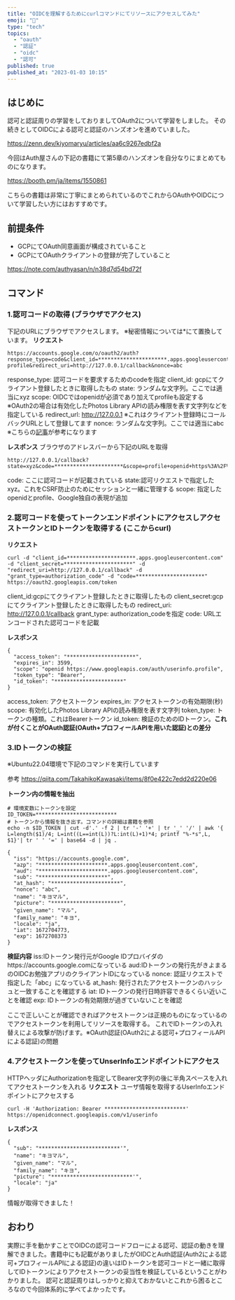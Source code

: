 ```yaml
---
title: "OIDCを理解するためにcurlコマンドにてリソースにアクセスしてみた"
emoji: "🔑"
type: "tech"
topics:
  - "oauth"
  - "認証"
  - "oidc"
  - "認可"
published: true
published_at: "2023-01-03 10:15"
---
```


## はじめに

認可と認証周りの学習をしておりましてOAuth2について学習をしました。
その続きとしてOIDCによる認可と認証のハンズオンを進めていました。

https://zenn.dev/kiyomaryu/articles/aa6c9267edbf2a

今回はAuth屋さんの下記の書籍にて第5章のハンズオンを自分なりにまとめてものになります。

https://booth.pm/ja/items/1550861

こちらの書籍は非常に丁寧にまとめられているのでこれからOAuthやOIDCについて学習したい方にはおすすめです。

## 前提条件

- GCPにてOAuth同意画面が構成されていること
- GCPにてOAuthクライアントの登録が完了していること

https://note.com/authyasan/n/n38d7d54bd72f

## コマンド
### 1.認可コードの取得 (ブラウザでアクセス)

下記のURLにブラウザでアクセスします。
※秘密情報については*にて置換しています。
**リクエスト**
```
https://accounts.google.com/o/oauth2/auth?response_type=code&client_id=**********************.apps.googleusercontent.com&state=xyz&scope=openid profile&redirect_uri=http://127.0.0.1/callback&nonce=abc
```
response_type: 認可コードを要求するためのcodeを指定
client_id: gcpにてクライアント登録したときに取得したもの
state: ランダムな文字列。ここでは適当にxyz
scope: OIDCではopenidが必須であり加えてprofileも設定する ※OAuth2の場合は有効化したPhotos Library APIの読み権限を表す文字列などを指定している
redirect_url: http://127.0.0.1 ※これはクライアント登録時にコールバックURLとして登録してます
nonce: ランダムな文字列。ここでは適当にabc ※こちらの[記事](https://tech-lab.sios.jp/archives/13087)が参考になります

**レスポンス** 
ブラウザのアドレスバーから下記のURLを取得
```
http://127.0.0.1/callback?state=xyz&code=**********************&scope=profile+openid+https%3A%2F%2Fwww.googleapis.com%2Fauth%2Fuserinfo.profile&authuser=1&prompt=consent
```
code: ここに認可コードが記載されている
state:認可リクエストで指定したxyz。これをCSRF防止のためにセッションと一緒に管理する
scope: 指定したopenidとprofile、Google独自の表現が追加

### 2.認可コードを使ってトークンエンドポイントにアクセスしアクセストークンとIDトークンを取得する (ここからcurl)
**リクエスト**
```
curl -d "client_id=**********************.apps.googleusercontent.com" -d "client_secret=**********************" -d "redirect_uri=http://127.0.0.1/callback" -d "grant_type=authorization_code" -d "code=**********************" https://oauth2.googleapis.com/token

```
client_id:gcpにてクライアント登録したときに取得したもの
client_secret:gcpにてクライアント登録したときに取得したもの
redirect_uri: http://127.0.0.1/callback
grant_type: authorization_codeを指定
code: URLエンコードされた認可コードを記載

**レスポンス**
```
{
  "access_token": "**********************",
  "expires_in": 3599,
  "scope": "openid https://www.googleapis.com/auth/userinfo.profile",
  "token_type": "Bearer",
  "id_token": "**********************"
}
```
access_token: アクセストークン
expires_in: アクセストークンの有効期限(秒)
scope: 有効化したPhotos Library APIの読み権限を表す文字列
token_type: トークンの種類。これはBearerトークン
id_token: 検証のためのIDトークン。**これが付くことがOAuth認証(OAuth+プロフィールAPIを用いた認証)との差分**

### 3.IDトークンの検証

※Ubuntu22.04環境で下記のコマンドを実行しています

参考
https://qiita.com/TakahikoKawasaki/items/8f0e422c7edd2d220e06

**トークン内の情報を抽出**
```
# 環境変数にトークンを設定
ID_TOKEN=**************************
# トークンから情報を抜き出す。コマンドの詳細は書籍を参照
echo -n $ID_TOKEN | cut -d'.' -f 2 | tr '-' '+' | tr '_' '/' | awk '{ L=length($1)/4; L=int((L==int(L))?L:int(L)+1)*4; printf "%-*s",L, $1}'| tr ' ' '=' | base64 -d | jq .

{
  "iss": "https://accounts.google.com",
  "azp": "**********************.apps.googleusercontent.com",
  "aud": "**********************.apps.googleusercontent.com",
  "sub": "**********************",
  "at_hash": "**********************",
  "nonce": "abc",
  "name": "キヨマル",
  "picture": "**********************",
  "given_name": "マル",
  "family_name": "キヨ",
  "locale": "ja",
  "iat": 1672704773,
  "exp": 1672708373
}

```
**検証内容**
iss:IDトークン発行元がGoogle IDプロバイダのhttps://accounts.google.comになっている
aud:IDトークンの発行先がきよまるのOIDCお勉強アプリのクライアントIDになっている
nonce: 認証リクエストで指定した「abc」になっている
at_hash: 発行されたアクセストークンのハッシュと一致することを確認する
iat: IDトークンの発行日時許容できるくらい近いことを確認
exp: IDトークンの有効期限が過ぎていないことを確認

ここで正しいことが確認できればアクセストークンは正規のものになっているのでアクセストークンを利用してリソースを取得する。
これでIDトークンの入れ替えによる攻撃が防げます。※OAuth認証(OAuth2による認可+プロフィールAPIによる認証)の問題

### 4.アクセストークンを使ってUnserInfoエンドポイントにアクセス
HTTPヘッダにAuthorizationを指定してBearer文字列の後に半角スペースを入れてアクセストークンを入れる
**リクエスト**
ユーザ情報を取得するUserInfoエンドポイントにアクセスする
```
curl -H 'Authorization: Bearer **************************' https://openidconnect.googleapis.com/v1/userinfo
```

**レスポンス**
```
{
  "sub": "**************************'",
  "name": "キヨマル",
  "given_name": "マル",
  "family_name": "キヨ",
  "picture": "**************************'",
  "locale": "ja"
}
```
情報が取得できました！

## おわり

実際に手を動かすことでOIDCの認可コードフローによる認可、認証の動きを理解できました。書籍中にも記載がありましたがOIDCとAuth認証(Auth2による認可+プロフィールAPIによる認証)の違いはIDトークンを認可コードと一緒に取得してIDトークンによりアクセストークンの妥当性を検証しているということがわかりました。
認可と認証周りはしっかりと抑えておかないとこれから困るところなので今回体系的に学べてよかったです。